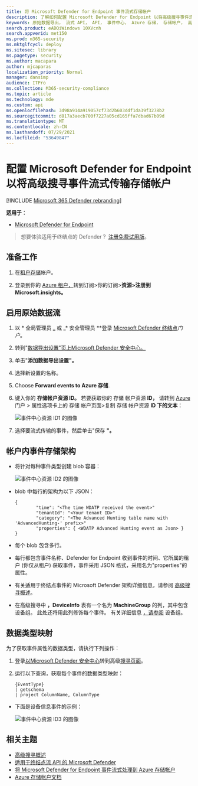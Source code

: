```yaml
---
title: 将 Microsoft Defender for Endpoint 事件流式存储帐户
description: 了解如何配置 Microsoft Defender for Endpoint 以将高级搜寻事件流式传输存储帐户。
keywords: 原始数据导出， 流式 API， API， 事件中心， Azure 存储， 存储帐户， 高级搜寻， 原始数据共享
search.product: eADQiWindows 10XVcnh
search.appverid: met150
ms.prod: m365-security
ms.mktglfcycl: deploy
ms.sitesec: library
ms.pagetype: security
ms.author: macapara
author: mjcaparas
localization_priority: Normal
manager: dansimp
audience: ITPro
ms.collection: M365-security-compliance
ms.topic: article
ms.technology: mde
ms.custom: api
ms.openlocfilehash: 3d98a914a919057cf73d2b603ddf1da39f3278b2
ms.sourcegitcommit: d817a3aecb700f7227a05cd165ffa7dbad67b09d
ms.translationtype: MT
ms.contentlocale: zh-CN
ms.lasthandoff: 07/29/2021
ms.locfileid: "53649847"
---
```

# <a name="configure-microsoft-defender-for-endpoint-to-stream-advanced-hunting-events-to-your-storage-account"></a>配置 Microsoft Defender for Endpoint 以将高级搜寻事件流式传输存储帐户

[!INCLUDE [Microsoft 365 Defender rebranding](../../includes/microsoft-defender.md)]


**适用于：**
- [Microsoft Defender for Endpoint](https://go.microsoft.com/fwlink/?linkid=2154037)

> 想要体验适用于终结点的 Defender？ [注册免费试用版](https://signup.microsoft.com/create-account/signup?products=7f379fee-c4f9-4278-b0a1-e4c8c2fcdf7e&ru=https://aka.ms/MDEp2OpenTrial?ocid=docs-wdatp-configuresiem-abovefoldlink)。

## <a name="before-you-begin"></a>准备工作

1. 在[租户存储](/azure/storage/common/storage-account-overview)帐户。

2. 登录到你的 [Azure 租户，](https://ms.portal.azure.com/)转到订阅>你的订阅>**资源>注册到 Microsoft.insights。**

## <a name="enable-raw-data-streaming"></a>启用原始数据流

1. 以 * 全局管理员 **_** 或 _* 安全管理员 **登录 [Microsoft Defender 终结点](https://securitycenter.windows.com)_门户_。

2. 转到"[数据导出设置"页上Microsoft Defender 安全中心。](https://securitycenter.windows.com/interoperability/dataexport)

3. 单击"**添加数据导出设置"。**

4. 选择新设置的名称。

5. Choose **Forward events to Azure 存储**.

6. 键入你的 **存储帐户资源 ID。** 若要获取你的 存储 帐户资源 **ID，** 请转到 [Azure](https://ms.portal.azure.com/)门户 > 属性选项卡上的 存储 帐户页面>复制 存储 帐户资源 **ID 下的文本**：

   ![事件中心资源 ID1 的图像](images/storage-account-resource-id.png)

7. 选择要流式传输的事件，然后单击"保存 **"。**

## <a name="the-schema-of-the-events-in-the-storage-account"></a>帐户内事件存储架构

- 将针对每种事件类型创建 blob 容器： 

  ![事件中心资源 ID2 的图像](images/storage-account-event-schema.png)

- blob 中每行的架构为以下 JSON： 

  ```
  {
          "time": "<The time WDATP received the event>"
          "tenantId": "<Your tenant ID>"
          "category": "<The Advanced Hunting table name with 'AdvancedHunting-' prefix>"
          "properties": { <WDATP Advanced Hunting event as Json> }
  }               
  ```

- 每个 blob 包含多行。

- 每行都包含事件名称、Defender for Endpoint 收到事件的时间、它所属的租户 (你仅从租户) 获取事件，事件采用 JSON 格式，采用名为"properties"的属性。

- 有关适用于终结点事件的 Microsoft Defender 架构详细信息，请参阅 [高级搜寻概述](advanced-hunting-overview.md)。

- 在高级搜寻中 **，DeviceInfo** 表有一个名为 **MachineGroup** 的列，其中包含设备组。 此处还将用此列修饰每个事件。 有关详细信息 [，请参阅](machine-groups.md) 设备组。

## <a name="data-types-mapping"></a>数据类型映射

为了获取事件属性的数据类型，请执行下列操作：

1. 登录[以Microsoft Defender 安全中心](https://securitycenter.windows.com)转到高级[搜寻页面](https://securitycenter.windows.com/hunting-package)。

2. 运行以下查询，获取每个事件的数据类型映射： 

   ```
   {EventType}
   | getschema
   | project ColumnName, ColumnType 
   ```

- 下面是设备信息事件的示例： 

  ![事件中心资源 ID3 的图像](images/machine-info-datatype-example.png)

## <a name="related-topics"></a>相关主题
- [高级搜寻概述](advanced-hunting-overview.md)
- [适用于终结点流 API 的 Microsoft Defender](raw-data-export.md)
- [将 Microsoft Defender for Endpoint 事件流式处理到 Azure 存储帐户](raw-data-export-storage.md)
- [Azure 存储帐户文档](/azure/storage/common/storage-account-overview)